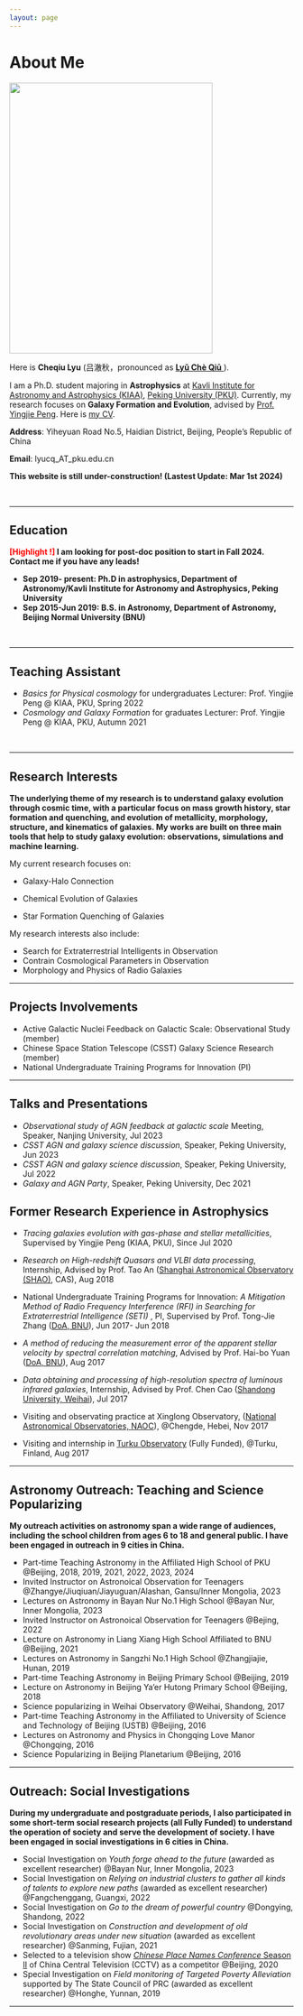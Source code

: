```yaml
---
layout: page
---
```


# About Me

<img src="https://cqlyu.github.io/Stick2.jpg" class="floatpic" width="360" height="480">



Here is **Cheqiu Lyu** (吕澈秋，pronounced as <a href="https://translate.google.com/#view=home&op=translate&sl=zh-CN&tl=zh-CN&text=吕澈秋"><strong>Lyǔ Chè Qiū</strong> </a>).

I am a Ph.D. student majoring in **Astrophysics** at [Kavli Institute for Astronomy and Astrophysics (KIAA)](https://kiaa.pku.edu.cn/index.htm), [Peking University (PKU)](https://english.pku.edu.cn//). Currently, my research focuses on **Galaxy Formation and Evolution**, advised by [Prof. Yingjie Peng](https://kiaa.pku.edu.cn/info/1010/1016.htm). Here is [my CV](https://cqlyu.github.io/file/CV_0.pdf).



**Address**: Yiheyuan Road No.5, Haidian District, Beijing, People’s Republic of China

**Email**: lyucq_AT_pku.edu.cn



**This website is still under-construction! (Lastest Update: Mar 1st 2024)**

<br>

---

## Education

**<font color='red'>[Highlight !]</font> I am looking for post-doc position to start in Fall 2024. Contact me if you have any leads!**

- **Sep 2019- present:  Ph.D in astrophysics, Department of Astronomy/Kavli Institute for Astronomy and Astrophysics, Peking University**
- **Sep 2015-Jun 2019: B.S. in Astronomy, Department of Astronomy, Beijing Normal University (BNU)**

<br>

---

## Teaching Assistant

- *Basics for Physical cosmology* for undergraduates
  Lecturer: Prof. Yingjie Peng @ KIAA, PKU, Spring 2022
- *Cosmology and Galaxy Formation* for graduates
  Lecturer: Prof. Yingjie Peng @ KIAA, PKU, Autumn 2021

<br>

---

## Research Interests

**The underlying theme of my research is to understand galaxy evolution through cosmic time, with a particular focus on mass growth history, star formation and quenching, and evolution of metallicity, morphology, structure, and kinematics of galaxies. My works are built on three main tools that help to study galaxy evolution: observations, simulations and machine learning.**

My current research focuses on: 

- Galaxy-Halo Connection

- Chemical Evolution of Galaxies
- Star Formation Quenching of Galaxies

My research interests also include:

- Search for Extraterrestrial Intelligents in Observation
- Contrain Cosmological Parameters in Observation
- Morphology and Physics of Radio Galaxies



---

## Projects Involvements

- Active Galactic Nuclei Feedback on Galactic Scale: Observational Study (member)
- Chinese Space Station Telescope (CSST) Galaxy Science Research (member)
- National Undergraduate Training Programs for Innovation (PI)





---

## Talks and Presentations

- *Observational study of AGN feedback at galactic scale* Meeting, Speaker, Nanjing University, Jul 2023
- *CSST AGN and galaxy science discussion*, Speaker, Peking University, Jun 2023
- *CSST AGN and galaxy science discussion*, Speaker, Peking University, Jul 2022
- *Galaxy and AGN Party*, Speaker, Peking University, Dec 2021





## Former Research Experience in Astrophysics

- *Tracing galaxies evolution with gas-phase and stellar metallicities*, Supervised by Yingjie Peng (KIAA, PKU), Since Jul 2020
- *Research on High-redshift Quasars and VLBI data processing*, Internship, Advised by Prof. Tao An ([Shanghai Astronomical Observatory (SHAO)](http://english.shao.ac.cn/), CAS), Aug 2018
- National Undergraduate Training Programs for Innovation: *A Mitigation Method of Radio Frequency Interference (RFI) in Searching for Extraterrestrial Intelligence (SETI)* , PI, Supervised by Prof. Tong-Jie Zhang ([DoA, BNU](https://astro.bnu.edu.cn/english/index.html)),  Jun 2017- Jun 2018
- *A method of reducing the measurement error of the apparent stellar velocity by spectral correlation matching*, Advised by Prof. Hai-bo Yuan ([DoA, BNU](https://astro.bnu.edu.cn/english/index.html)), Aug 2017
- *Data obtaining and processing of* *high-resolution spectra of luminous infrared galaxies*, Internship, Advised by Prof. Chen Cao ([Shandong University, Weihai](https://enapd.wh.sdu.edu.cn/)), Jul 2017

- Visiting and observating practice at Xinglong Observatory, ([National Astronomical Observatories, NAOC](http://english.nao.cas.cn/)), @Chengde, Hebei, Nov 2017
- Visiting and internship in [Turku Observatory](https://www.utu.fi/en/university/faculty-of-science/physics-and-astronomy) (Fully Funded), @Turku, Finland, Aug 2017



---

## Astronomy Outreach: Teaching and Science Popularizing

**My outreach activities on astronomy span a wide range of audiences, including the school children from ages 6 to 18 and general public. I have been engaged in outreach in 9 cities in China.**

- Part-time Teaching Astronomy in the Affiliated High School of PKU @Beijing, 2018, 2019, 2021, 2022, 2023, 2024
- Invited Instructor on Astronoical Observation for Teenagers @Zhangye/Jiuqiuan/Jiayuguan/Alashan, Gansu/Inner Mongolia, 2023
- Lectures on Astronomy in Bayan Nur No.1 High School @Bayan Nur, Inner Mongolia, 2023
- Invited Instructor on Astronoical Observation for Teenagers @Bejing, 2022
- Lecture on Astronomy in Liang Xiang High School Affiliated to BNU @Beijing, 2021
- Lectures on Astronomy in Sangzhi No.1 High School @Zhangjiajie, Hunan, 2019
- Part-time Teaching Astronomy in Beijing Primary School @Beijing, 2019
- Lecture on Astronomy in Beijing Ya’er Hutong Primary School @Beijing, 2018
- Science popularizing in Weihai Observatory @Weihai, Shandong, 2017
- Part-time Teaching Astronomy in the Affiliated to University of Science and Technology of Beijing (USTB) @Beijing, 2016
- Lectures on Astronomy and Physics in Chongqing Love Manor @Chongqing, 2016
- Science Popularizing in Beijing Planetarium @Beijing, 2016



---

## Outreach: Social Investigations 

**During my undergraduate and postgraduate periods, I also participated in some short-term social research projects (all Fully Funded) to understand the operation of society and serve the development of society. I have been engaged in social investigations in 6 cities in China.**

- Social Investigation on *Youth forge ahead to the future* (awarded as excellent researcher) @Bayan Nur, Inner Mongolia, 2023
- Social Investigation on *Relying on industrial clusters to gather all kinds of talents to explore new paths* (awarded as excellent researcher)  @Fangchenggang, Guangxi, 2022
- Social Investigation on *Go to the dream of powerful country* @Dongying, Shandong, 2022
- Social Investigation on *Construction and development of old revolutionary areas under new situation*  (awarded as excellent researcher) @Sanming, Fujian, 2021
- Selected to a television show [ *Chinese Place Names Conference* Season II](https://www.youtube.com/watch?v=qBMtVKDXj84&list=PLfAyWdGHnLdGWAFEC7CTXhApsGZMkHp5A&index=15) of China Central Television (CCTV) as a competitor @Beijing, 2020  
- Special Investigation on *Field monitoring of Targeted Poverty Alleviation* supported by The State Council of PRC (awarded as excellent researcher) @Honghe, Yunnan, 2019



---





<script type="text/javascript" src="//rf.revolvermaps.com/0/0/8.js?i=561offc64gy&amp;m=0&amp;c=ff0000&amp;cr1=ffffff&amp;f=arial&amp;l=33" async="async"></script>

